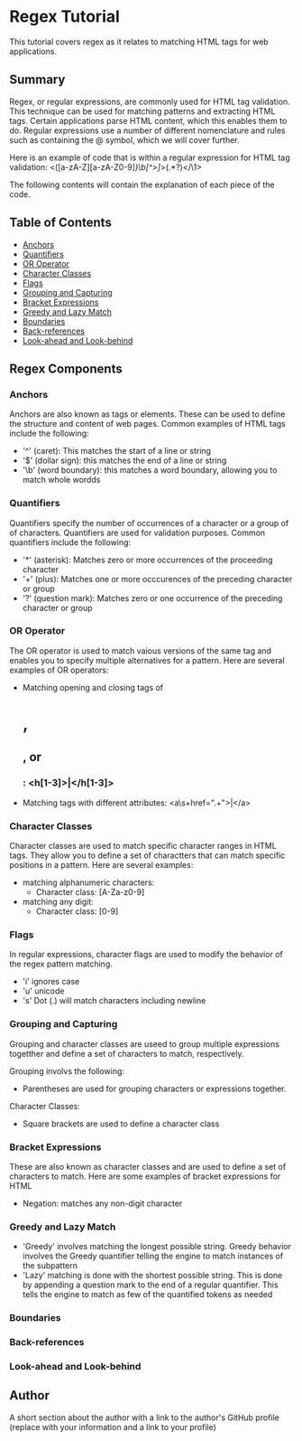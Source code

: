 # Regex Tutorial

This tutorial covers regex as it relates to matching HTML tags for web applications. 

## Summary

Regex, or regular expressions, are commonly used for HTML tag validation. This technique can be used for matching patterns and extracting HTML tags. Certain applications parse HTML content, which this enables them to do. Regular expressions use a number of different nomenclature and rules such as containing the @ symbol, which we will cover further.

Here is an example of code that is within a regular expression for HTML tag validation: 
<([a-zA-Z][a-zA-Z0-9]*)\b[^>]*>(.*?)<\/\1>

The following contents will contain the explanation of each piece of the code. 

## Table of Contents

- [Anchors](#anchors)
- [Quantifiers](#quantifiers)
- [OR Operator](#or-operator)
- [Character Classes](#character-classes)
- [Flags](#flags)
- [Grouping and Capturing](#grouping-and-capturing)
- [Bracket Expressions](#bracket-expressions)
- [Greedy and Lazy Match](#greedy-and-lazy-match)
- [Boundaries](#boundaries)
- [Back-references](#back-references)
- [Look-ahead and Look-behind](#look-ahead-and-look-behind)

## Regex Components

### Anchors
Anchors are also known as tags or elements. These can be used to define the structure and content of web pages. Common examples of HTML tags include the following: 

- '^' (caret): This matches the start of a line or string
- '$' (dollar sign): this matches the end of a line or string
- '\b' (word boundary): this matches a word boundary, allowing you to match whole wordds

### Quantifiers
Quantifiers specify the number of occurrences of a character or a group of of characters. Quantifiers are used for validation purposes. Common quantifiers include the following:
- '*' (asterisk): Matches zero or more occurrences of the proceeding character
- '+' (plus): Matches one or more occcurences of the preceding character or group
- '?' (question mark): Matches zero or one occurrence of the preceding character or group

### OR Operator
The OR operator is used to match vaious versions of the same tag and enables you to specify multiple alternatives for a pattern. Here are several examples of OR operators:
- Matching opening and closing tags of <h1>, <h2>, or <h3>: <h[1-3]>|<\/h[1-3]>
- Matching <a> tags with different attributes: <a\s+href=".+">|<\/a>

### Character Classes
Character classes are used to match specific character ranges in HTML tags. They allow you to define a set of charactters that can match specific positions in a pattern. Here are several examples: 
- matching alphanumeric characters:
    - Character class: [A-Za-z0-9]
- matching any digit:
    - Character class: [0-9]

### Flags
In regular expressions, character flags are used to modify the behavior of the regex pattern matching.
- 'i' ignores case
- 'u' unicode
- 's' Dot (.) will match characters including newline

### Grouping and Capturing
Grouping and character classes are useed to group multiple expressions togetther and define a set of characters to match, respectively. 

Grouping involvs the following:
- Parentheses are used for grouping characters or expressions together.

Character Classes:
- Square brackets are used to define a character class

### Bracket Expressions
These are also known as character classes and are used to define a set of characters to match. Here are some examples of bracket expressions for HTML
- Negation: matches any non-digit character

### Greedy and Lazy Match
- 'Greedy' involves matching the longest possible string. Greedy behavior involves the Greedy quantifier telling the engine to match instances of the subpattern
- 'Lazy' matching is done with the shortest possible string. This is done by appending a question mark to the end of a regular quantifier. This tells the engine to match as few of the quantified tokens as needed

### Boundaries

### Back-references

### Look-ahead and Look-behind

## Author

A short section about the author with a link to the author's GitHub profile (replace with your information and a link to your profile)
